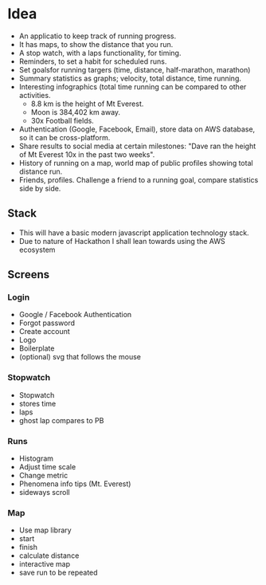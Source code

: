 # Idea

- An applicatio to keep track of running progress.
- It has maps, to show the distance that you run.
- A stop watch, with a laps functionality, for timing.
- Reminders, to set a habit for scheduled runs.
- Set goalsfor running targers (time, distance, half-marathon, marathon)
- Summary statistics as graphs; velocity, total distance, time running.
- Interesting infographics (total time running can be compared to other activities.
  - 8.8 km is the height of Mt Everest.
  - Moon is 384,402 km away.
  - 30x Football fields.
- Authentication (Google, Facebook, Email), store data on AWS database, so it can be cross-platform.
- Share results to social media at certain milestones: "Dave ran the height of Mt Everest 10x in the past two weeks".
- History of running on a map, world map of public profiles showing total distance run.
- Friends, profiles. Challenge a friend to a running goal, compare statistics side by side.

## Stack

- This will have a basic modern javascript application technology stack.
- Due to nature of Hackathon I shall lean towards using the AWS ecosystem

## Screens

### Login

- Google / Facebook Authentication
- Forgot password
- Create account
- Logo
- Boilerplate 
- (optional) svg that follows the mouse

### Stopwatch

- Stopwatch
- stores time
- laps
- ghost lap compares to PB

### Runs

- Histogram
- Adjust time scale
- Change metric
- Phenomena info tips (Mt. Everest)
- sideways scroll

### Map

- Use map library
- start
- finish 
- calculate distance
- interactive map
- save run to be repeated
